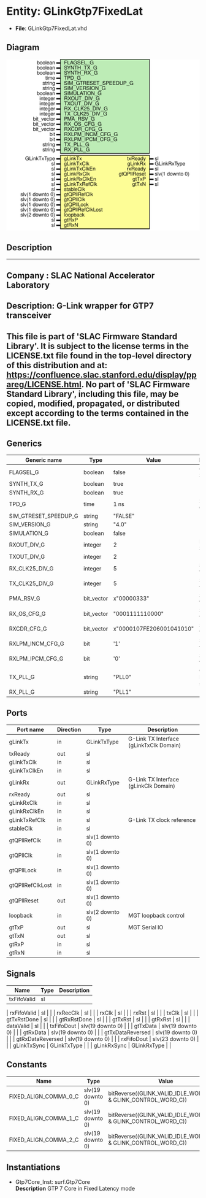 # Entity: GLinkGtp7FixedLat

- **File**: GLinkGtp7FixedLat.vhd
## Diagram

![Diagram](GLinkGtp7FixedLat.svg "Diagram")
## Description

-----------------------------------------------------------------------------
 Company    : SLAC National Accelerator Laboratory
-----------------------------------------------------------------------------
 Description: G-Link wrapper for GTP7 transceiver
-----------------------------------------------------------------------------
 This file is part of 'SLAC Firmware Standard Library'.
 It is subject to the license terms in the LICENSE.txt file found in the
 top-level directory of this distribution and at:
    https://confluence.slac.stanford.edu/display/ppareg/LICENSE.html.
 No part of 'SLAC Firmware Standard Library', including this file,
 may be copied, modified, propagated, or distributed except according to
 the terms contained in the LICENSE.txt file.
-----------------------------------------------------------------------------
## Generics

| Generic name          | Type       | Value                    | Description            |
| --------------------- | ---------- | ------------------------ | ---------------------- |
| FLAGSEL_G             | boolean    | false                    | GLink Settings         |
| SYNTH_TX_G            | boolean    | true                     |                        |
| SYNTH_RX_G            | boolean    | true                     |                        |
| TPD_G                 | time       | 1 ns                     | Simulation Generics    |
| SIM_GTRESET_SPEEDUP_G | string     | "FALSE"                  |                        |
| SIM_VERSION_G         | string     | "4.0"                    |                        |
| SIMULATION_G          | boolean    | false                    |                        |
| RXOUT_DIV_G           | integer    | 2                        | MGT Settings           |
| TXOUT_DIV_G           | integer    | 2                        |                        |
| RX_CLK25_DIV_G        | integer    | 5                        |  Set by wizard         |
| TX_CLK25_DIV_G        | integer    | 5                        |  Set by wizard         |
| PMA_RSV_G             | bit_vector | x"00000333"              |  Set by wizard         |
| RX_OS_CFG_G           | bit_vector | "0001111110000"          |  Set by wizard         |
| RXCDR_CFG_G           | bit_vector | x"0000107FE206001041010" |  Set by wizard         |
| RXLPM_INCM_CFG_G      | bit        | '1'                      |  Set by wizard         |
| RXLPM_IPCM_CFG_G      | bit        | '0'                      |  Set by wizard         |
| TX_PLL_G              | string     | "PLL0"                   | Configure PLL sources  |
| RX_PLL_G              | string     | "PLL1"                   |                        |
## Ports

| Port name        | Direction | Type            | Description                             |
| ---------------- | --------- | --------------- | --------------------------------------- |
| gLinkTx          | in        | GLinkTxType     | G-Link TX Interface (gLinkTxClk Domain) |
| txReady          | out       | sl              |                                         |
| gLinkTxClk       | in        | sl              |                                         |
| gLinkTxClkEn     | in        | sl              |                                         |
| gLinkRx          | out       | GLinkRxType     | G-Link TX Interface (gLinkClk Domain)   |
| rxReady          | out       | sl              |                                         |
| gLinkRxClk       | in        | sl              |                                         |
| gLinkRxClkEn     | in        | sl              |                                         |
| gLinkTxRefClk    | in        | sl              |  G-Link TX clock reference              |
| stableClk        | in        | sl              |                                         |
| gtQPllRefClk     | in        | slv(1 downto 0) |                                         |
| gtQPllClk        | in        | slv(1 downto 0) |                                         |
| gtQPllLock       | in        | slv(1 downto 0) |                                         |
| gtQPllRefClkLost | in        | slv(1 downto 0) |                                         |
| gtQPllReset      | out       | slv(1 downto 0) |                                         |
| loopback         | in        | slv(2 downto 0) | MGT loopback control                    |
| gtTxP            | out       | sl              | MGT Serial IO                           |
| gtTxN            | out       | sl              |                                         |
| gtRxP            | in        | sl              |                                         |
| gtRxN            | in        | sl              |                                         |
## Signals

| Name                    | Type             | Description |
| ----------------------- | ---------------- | ----------- |
| txFifoValid             | sl               |             |
| 
      rxFifoValid      | sl               |             |
| 
      rxRecClk         | sl               |             |
| 
      rxClk            | sl               |             |
| 
      rxRst            | sl               |             |
| 
      txClk            | sl               |             |
| 
      gtTxRstDone      | sl               |             |
| 
      gtRxRstDone      | sl               |             |
| 
      gtTxRst          | sl               |             |
| 
      gtRxRst          | sl               |             |
| 
      dataValid        | sl               |             |
| txFifoDout              | slv(19 downto 0) |             |
| 
      gtTxData         | slv(19 downto 0) |             |
| 
      gtRxData         | slv(19 downto 0) |             |
| 
      gtTxDataReversed | slv(19 downto 0) |             |
| 
      gtRxDataReversed | slv(19 downto 0) |             |
| rxFifoDout              | slv(23 downto 0) |             |
| gLinkTxSync             | GLinkTxType      |             |
| gLinkRxSync             | GLinkRxType      |             |
## Constants

| Name                  | Type             | Value                                                             | Description |
| --------------------- | ---------------- | ----------------------------------------------------------------- | ----------- |
| FIXED_ALIGN_COMMA_0_C | slv(19 downto 0) |  bitReverse((GLINK_VALID_IDLE_WORDS_C(0) & GLINK_CONTROL_WORD_C)) |  FF0        |
| FIXED_ALIGN_COMMA_1_C | slv(19 downto 0) |  bitReverse((GLINK_VALID_IDLE_WORDS_C(1) & GLINK_CONTROL_WORD_C)) |  FF1A       |
| FIXED_ALIGN_COMMA_2_C | slv(19 downto 0) |  bitReverse((GLINK_VALID_IDLE_WORDS_C(2) & GLINK_CONTROL_WORD_C)) |  FF1B       |
## Instantiations

- Gtp7Core_Inst: surf.Gtp7Core
</br>**Description**
 GTP 7 Core in Fixed Latency mode

